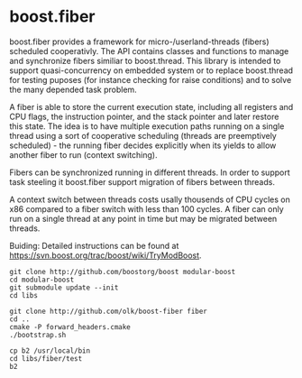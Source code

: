 boost.fiber
===========

boost.fiber provides a framework for micro-/userland-threads (fibers) scheduled cooperativly.
The API contains classes and functions to manage and synchronize fibers similiar to boost.thread.
This library is intended to support quasi-concurrency on embedded system or to replace boost.thread
for testing puposes (for instance checking for raise conditions) and to solve the many depended
task problem.

A fiber is able to store the current execution state, including all registers and CPU flags, the 
instruction pointer, and the stack pointer and later restore this state. The idea is to have multiple 
execution paths running on a single thread using a sort of cooperative scheduling (threads are 
preemptively scheduled) - the running fiber decides explicitly when its yields to allow another fiber to
run (context switching).

Fibers can be synchronized running in different threads. In order to support task steeling it boost.fiber
support migration of fibers between threads.

A context switch between threads costs usally thousends of CPU cycles on x86 compared to a fiber switch 
with less than 100 cycles. A fiber can only run on a single thread at any point in time but may be 
migrated between threads.

Buiding: Detailed instructions can be found at https://svn.boost.org/trac/boost/wiki/TryModBoost.

    git clone http://github.com/boostorg/boost modular-boost
    cd modular-boost
    git submodule update --init
    cd libs

    git clone http://github.com/olk/boost-fiber fiber
    cd ..
    cmake -P forward_headers.cmake
    ./bootstrap.sh

    cp b2 /usr/local/bin
    cd libs/fiber/test
    b2
